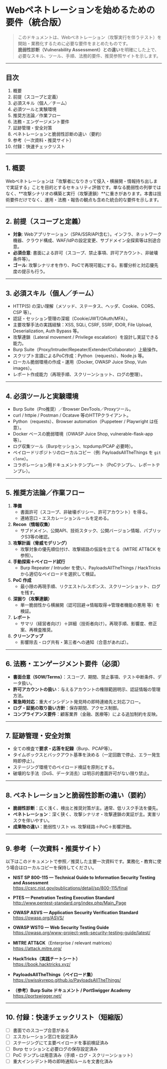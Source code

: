 # Webペネトレーションを始めるための要件（統合版）

> このドキュメントは、Webペネトレーション（攻撃実行を伴うテスト）を開始・業務化するために必要な要件をまとめたものです。  
> **脆弱性診断（Vulnerability Assessment）との違い**を明確にした上で、必要なスキル、ツール、手順、法務的要件、推奨参照サイトを示します。

---

## 目次
1. 概要
2. 前提（スコープと定義）
3. 必須スキル（個人／チーム）
4. 必須ツールと実験環境
5. 推奨方法論／作業フロー
6. 法務・エンゲージメント要件
7. 証跡管理・安全対策
8. ペネトレーションと脆弱性診断の違い（要約）
9. 参考（一次資料・推奨サイト）
10. 付録：快速チェックリスト

---

## 1. 概要
Webペネトレーションは「攻撃者になりきって侵入・横展開・情報持ち出しまで実証する」ことを目的とするセキュリティ評価です。単なる脆弱性の列挙ではなく、**攻撃シナリオの構築と実行（攻撃連鎖）**に重きがあります。本書は技術要件だけでなく、運用・法務・報告の観点も含めた統合的な要件を示します。

---

## 2. 前提（スコープと定義）
- **対象**: Webアプリケーション（SPA/SSR/API含む）。インフラ、ネットワーク機器、クラウド構成、WAF/IdPの設定変更、サブドメイン全探索等は別途合意。  
- **必須合意**: 書面による許可（スコープ、禁止事項、許可アカウント、非破壊条件等）。  
- **ゴール**: 攻撃シナリオを作り、PoCで再現可能にする。影響分析と対応優先度の提示も行う。

---

## 3. 必須スキル（個人／チーム）
- HTTP(S) の深い理解（メソッド、ステータス、ヘッダ、Cookie、CORS、CSP 等）。  
- 認証・セッション管理の深堀（Cookie/JWT/OAuth/MFA）。  
- 主要攻撃手法の実践経験：XSS, SQLi, CSRF, SSRF, IDOR, File Upload, Deserialization, Auth Bypass 等。  
- 攻撃連鎖（Lateral movement / Privilege escalation）を設計し実証できる能力。  
- Burp Suite（Proxy/Intruder/Repeater/Extender/Collaborator）上級操作。  
- スクリプト言語によるPoC作成：Python（requests）、Node.js 等。  
- ローカル脆弱環境の作成・運用（Docker, OWASP Juice Shop, Vuln images）。  
- レポート作成能力（再現手順、スクリーンショット、ログの整理）。

---

## 4. 必須ツールと実験環境
- Burp Suite（Pro推奨）／Browser DevTools／Proxyツール。  
- curl / httpie / Postman / Ocatave 等のHTTPクライアント。  
- Python（requests）、Browser automation（Puppeteer / Playwright は任意）。  
- Docker ベースの脆弱環境（OWASP Juice Shop, vulnerable-flask-app 等）。  
- ログ収集ツール（Burpセッション、tcpdump/PCAP 必要時）。  
- ペイロードリポジトリのローカルコピー（例: PayloadsAllTheThings を `git clone`）。  
- コラボレーション用ドキュメントテンプレート（PoCテンプレ、レポートテンプレ）。

---

## 5. 推奨方法論／作業フロー
1. **準備**
   - 書面許可（スコープ、非破壊ポリシー、許可アカウント）を得る。  
   - 連絡窓口・エスカレーションルールを定める。  
2. **Recon（情報収集）**
   - サブドメイン、公開API、技術スタック、公開バージョン情報、パブリックS3等の確認。  
3. **攻撃計画（脅威モデリング）**
   - 攻撃対象の優先順位付け、攻撃経路の仮設を立てる（MITRE ATT&CK を参照）。  
4. **手動探索＋ペイロード試行**
   - Burp Repeater / Intruder を使い、PayloadsAllTheThings / HackTricks から適切なペイロードを選択して検証。  
5. **PoC 作成**
   - 最小限の再現手順、リクエスト/レスポンス、スクリーンショット、ログを残す。  
6. **深掘り（攻撃連鎖）**
   - 単一脆弱性から横展開（認可回避→情報取得→管理者機能の悪用 等）を検証。  
7. **レポート**
   - サマリ（経営者向け）＋詳細（技術者向け）。再現手順、影響度、修正案、再検査推奨。  
8. **クリーンアップ**
   - 影響除去・ログ共有・第三者への通知（合意があれば）。

---

## 6. 法務・エンゲージメント要件（必須）
- **書面合意（SOW/Terms）**：スコープ、期間、禁止事項、テスト中断条件、データ扱い。  
- **許可アカウントの扱い**：与えるアカウントの権限範囲明示、認証情報の管理方法。  
- **緊急時対応**：重大インシデント発見時の即時連絡先と対応フロー。  
- **ログ・証拠の取り扱い方針**：保存期間、アクセス制御。  
- **コンプライアンス要件**：顧客業界（金融、医療等）による追加制約を反映。

---

## 7. 証跡管理・安全対策
- 全ての検査で**要求・応答を記録**（Burp、PCAP等）。  
- タイムボックスとバックアウト基準を決める（一定回数で停止、エラー発生時即停止）。  
- ステージング環境でのペイロード検証を原則とする。  
- 破壊的な手法（DoS、データ消去）は明示的書面許可がない限り禁止。

---

## 8. ペネトレーションと脆弱性診断の違い（要約）
- **脆弱性診断**：広く浅く、検出と推奨対策が主。通常、低リスク手法を優先。  
- **ペネトレーション**：深く狭く、攻撃シナリオ・攻撃連鎖の実証が主。実害リスクを伴いやすい。  
- **成果物の違い**：脆弱性リスト vs. 攻撃経路＋PoC＋影響評価。

---

## 9. 参考（一次資料・推奨サイト）
以下はこのドキュメントで参照／推奨した主要一次資料です。業務化・教育に使う場合はローカルコピーを保持してください。

- **NIST SP 800-115 — Technical Guide to Information Security Testing and Assessment**  
  https://csrc.nist.gov/publications/detail/sp/800-115/final

- **PTES — Penetration Testing Execution Standard**  
  http://www.pentest-standard.org/index.php/Main_Page

- **OWASP ASVS — Application Security Verification Standard**  
  https://owasp.org/ASVS/

- **OWASP WSTG — Web Security Testing Guide**  
  https://owasp.org/www-project-web-security-testing-guide/latest/

- **MITRE ATT&CK**（Enterprise / relevant matrices）  
  https://attack.mitre.org/

- **HackTricks（実践チートシート）**  
  https://book.hacktricks.xyz/

- **PayloadsAllTheThings（ペイロード集）**  
  https://swisskyrepo.github.io/PayloadsAllTheThings/

- **（参考）Burp Suite ドキュメント / PortSwigger Academy**  
  https://portswigger.net/

---

## 10. 付録：快速チェックリスト（短縮版）
- [ ] 書面でのスコープ合意がある  
- [ ] エスカレーション窓口を設定済み  
- [ ] ステージングにて主要ペイロードを事前検証済み  
- [ ] Burp セッションと必要ログの保存設定済み  
- [ ] PoC テンプレは用意済み（手順・ログ・スクリーンショット）  
- [ ] 重大インシデント時の即時通知ルールを文書化済み
